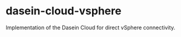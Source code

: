 dasein-cloud-vsphere
===================

Implementation of the Dasein Cloud for direct vSphere connectivity.

